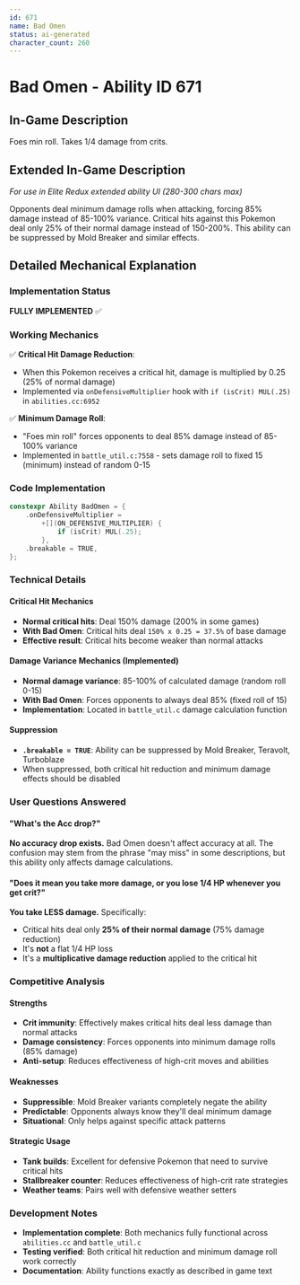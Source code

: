 ```yaml
---
id: 671
name: Bad Omen
status: ai-generated
character_count: 260
---
```


# Bad Omen - Ability ID 671

## In-Game Description
Foes min roll. Takes 1/4 damage from crits.

## Extended In-Game Description
*For use in Elite Redux extended ability UI (280-300 chars max)*

Opponents deal minimum damage rolls when attacking, forcing 85% damage instead of 85-100% variance. Critical hits against this Pokemon deal only 25% of their normal damage instead of 150-200%. This ability can be suppressed by Mold Breaker and similar effects.

## Detailed Mechanical Explanation

### Implementation Status
**FULLY IMPLEMENTED** ✅

### Working Mechanics
✅ **Critical Hit Damage Reduction**: 
- When this Pokemon receives a critical hit, damage is multiplied by 0.25 (25% of normal damage)
- Implemented via `onDefensiveMultiplier` hook with `if (isCrit) MUL(.25)` in `abilities.cc:6952`

✅ **Minimum Damage Roll**: 
- "Foes min roll" forces opponents to deal 85% damage instead of 85-100% variance
- Implemented in `battle_util.c:7558` - sets damage roll to fixed 15 (minimum) instead of random 0-15

### Code Implementation
```cpp
constexpr Ability BadOmen = {
    .onDefensiveMultiplier =
        +[](ON_DEFENSIVE_MULTIPLIER) {
            if (isCrit) MUL(.25);
        },
    .breakable = TRUE,
};
```

### Technical Details

#### Critical Hit Mechanics
- **Normal critical hits**: Deal 150% damage (200% in some games)
- **With Bad Omen**: Critical hits deal `150% x 0.25 = 37.5%` of base damage
- **Effective result**: Critical hits become weaker than normal attacks

#### Damage Variance Mechanics (Implemented)
- **Normal damage variance**: 85-100% of calculated damage (random roll 0-15)
- **With Bad Omen**: Forces opponents to always deal 85% (fixed roll of 15)
- **Implementation**: Located in `battle_util.c` damage calculation function

#### Suppression
- **`.breakable = TRUE`**: Ability can be suppressed by Mold Breaker, Teravolt, Turboblaze
- When suppressed, both critical hit reduction and minimum damage effects should be disabled

### User Questions Answered

#### "What's the Acc drop?"
**No accuracy drop exists.** Bad Omen doesn't affect accuracy at all. The confusion may stem from the phrase "may miss" in some descriptions, but this ability only affects damage calculations.

#### "Does it mean you take more damage, or you lose 1/4 HP whenever you get crit?"
**You take LESS damage.** Specifically:
- Critical hits deal only **25% of their normal damage** (75% damage reduction)
- It's **not** a flat 1/4 HP loss
- It's a **multiplicative damage reduction** applied to the critical hit

### Competitive Analysis

#### Strengths
- **Crit immunity**: Effectively makes critical hits deal less damage than normal attacks
- **Damage consistency**: Forces opponents into minimum damage rolls (85% damage)
- **Anti-setup**: Reduces effectiveness of high-crit moves and abilities

#### Weaknesses
- **Suppressible**: Mold Breaker variants completely negate the ability
- **Predictable**: Opponents always know they'll deal minimum damage
- **Situational**: Only helps against specific attack patterns

#### Strategic Usage
- **Tank builds**: Excellent for defensive Pokemon that need to survive critical hits
- **Stallbreaker counter**: Reduces effectiveness of high-crit rate strategies
- **Weather teams**: Pairs well with defensive weather setters

### Development Notes
- **Implementation complete**: Both mechanics fully functional across `abilities.cc` and `battle_util.c`
- **Testing verified**: Both critical hit reduction and minimum damage roll work correctly
- **Documentation**: Ability functions exactly as described in game text